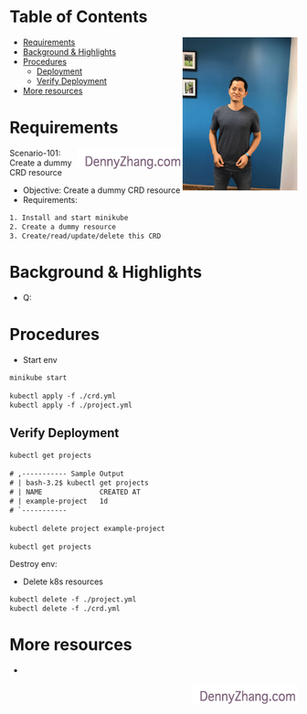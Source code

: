 Table of Contents
=================
<a href="https://www.dennyzhang.com"><img align="right" width="201" height="268" src="https://raw.githubusercontent.com/USDevOps/mywechat-slack-group/master/images/denny_201706.png"></a>

   * [Requirements](#requirements)
   * [Background &amp; Highlights](#background--highlights)
   * [Procedures](#procedures)
      * [Deployment](#deployment)
      * [Verify Deployment](#verify-deployment)
   * [More resources](#more-resources)

# Requirements
<a href="https://www.dennyzhang.com"><img align="right" width="185" height="37" src="https://raw.githubusercontent.com/USDevOps/mywechat-slack-group/master/images/dns_small.png"></a>

Scenario-101: Create a dummy CRD resource
- Objective: Create a dummy CRD resource
- Requirements:
```
1. Install and start minikube
2. Create a dummy resource
3. Create/read/update/delete this CRD
```

# Background & Highlights
- Q:

# Procedures

- Start env
```
minikube start

kubectl apply -f ./crd.yml
kubectl apply -f ./project.yml
```

## Verify Deployment
```
kubectl get projects

# ,----------- Sample Output
# | bash-3.2$ kubectl get projects
# | NAME              CREATED AT
# | example-project   1d
# `-----------

kubectl delete project example-project

kubectl get projects
```

Destroy env:
- Delete k8s resources
```
kubectl delete -f ./project.yml
kubectl delete -f ./crd.yml
```

# More resources
- 

<a href="https://www.dennyzhang.com"><img align="right" width="185" height="37" src="https://raw.githubusercontent.com/USDevOps/mywechat-slack-group/master/images/dns_small.png"></a>
